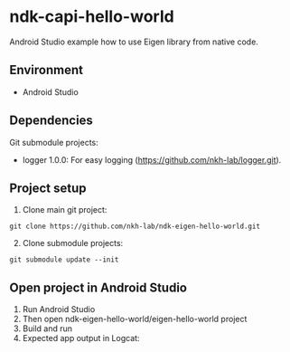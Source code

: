 # ndk-capi-hello-world
Android Studio example how to use Eigen library from native code.

## Environment
- Android Studio

## Dependencies
Git submodule projects:
- logger 1.0.0: For easy logging (https://github.com/nkh-lab/logger.git).

## Project setup
1. Clone main git project:
```
git clone https://github.com/nkh-lab/ndk-eigen-hello-world.git
```
2. Clone submodule projects:
```
git submodule update --init
```

## Open project in Android Studio
1. Run Android Studio
2. Then open ndk-eigen-hello-world/eigen-hello-world project
3. Build and run
4. Expected app output in Logcat:
```
```

